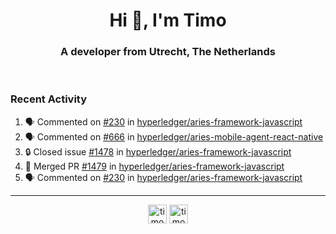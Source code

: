 <h1 align="center">Hi 👋, I'm Timo</h1>
<h3 align="center">A developer from Utrecht, The Netherlands</h3>
<br/>
<!-- https://github.com/rahuldkjain/github-profile-readme-generator --!>

<!--  <p align="left"><img src="https://github-readme-stats.vercel.app/api?username=timoglastra&show_icons=true&count_private=true&" alt="timoglastra" /></p> --!>

<!--
Github language stats
<p align="left"><img src="https://github-readme-stats.vercel.app/api/top-langs/?username=timoglastra&layout=compact" alt="timoglastra" /><p>
-->

<!-- Codestats language stats -->
<!-- <p align="left"><img src="https://codestats-readme.vercel.app/api/top-langs/?username=timoglastra&layout=compact&language_count=12" alt="timoglastra" /><p>    --!>
  
<h3>Recent Activity</h3>

<!--START_SECTION:activity-->
1. 🗣 Commented on [#230](https://github.com/hyperledger/aries-framework-javascript/issues/230) in [hyperledger/aries-framework-javascript](https://github.com/hyperledger/aries-framework-javascript)
2. 🗣 Commented on [#666](https://github.com/hyperledger/aries-mobile-agent-react-native/issues/666) in [hyperledger/aries-mobile-agent-react-native](https://github.com/hyperledger/aries-mobile-agent-react-native)
3. 🔒 Closed issue [#1478](https://github.com/hyperledger/aries-framework-javascript/issues/1478) in [hyperledger/aries-framework-javascript](https://github.com/hyperledger/aries-framework-javascript)
4. 🎉 Merged PR [#1479](https://github.com/hyperledger/aries-framework-javascript/pull/1479) in [hyperledger/aries-framework-javascript](https://github.com/hyperledger/aries-framework-javascript)
5. 🗣 Commented on [#230](https://github.com/hyperledger/aries-framework-javascript/issues/230) in [hyperledger/aries-framework-javascript](https://github.com/hyperledger/aries-framework-javascript)
<!--END_SECTION:activity-->

---

<p align="center">
<a href="https://twitter.com/timoglastra" target="blank"><img align="center" src="https://cdn.jsdelivr.net/npm/simple-icons@3.0.1/icons/twitter.svg" alt="timoglastra" height="30" width="30" /></a>
<a href="https://linkedin.com/in/timoglastra" target="blank"><img align="center" src="https://cdn.jsdelivr.net/npm/simple-icons@3.0.1/icons/linkedin.svg" alt="timoglastra" height="30" width="30" /></a>
</p>



